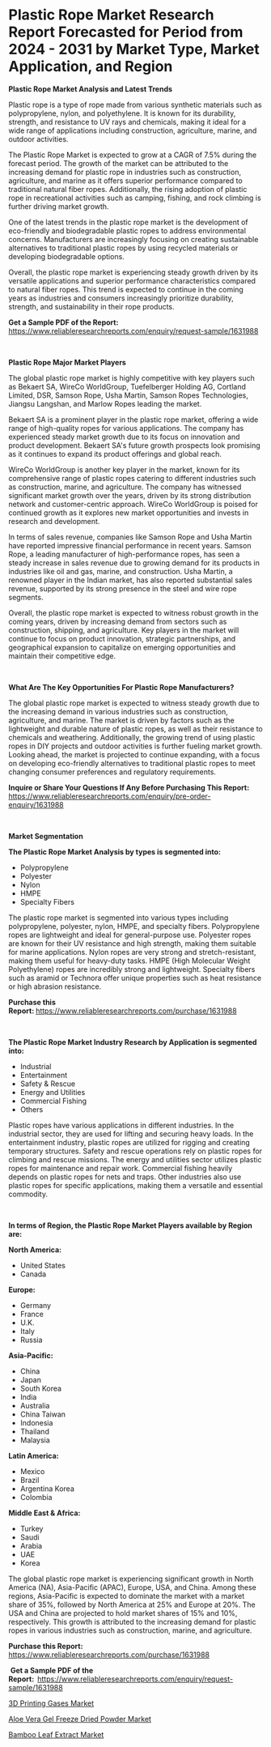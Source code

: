 <p><h1>Plastic Rope Market Research Report Forecasted for Period from 2024 -  2031 by Market Type, Market Application, and Region</h1></p><p><strong>Plastic Rope Market Analysis and Latest Trends</strong></p>
<p><p>Plastic rope is a type of rope made from various synthetic materials such as polypropylene, nylon, and polyethylene. It is known for its durability, strength, and resistance to UV rays and chemicals, making it ideal for a wide range of applications including construction, agriculture, marine, and outdoor activities.</p><p>The Plastic Rope Market is expected to grow at a CAGR of 7.5% during the forecast period. The growth of the market can be attributed to the increasing demand for plastic rope in industries such as construction, agriculture, and marine as it offers superior performance compared to traditional natural fiber ropes. Additionally, the rising adoption of plastic rope in recreational activities such as camping, fishing, and rock climbing is further driving market growth.</p><p>One of the latest trends in the plastic rope market is the development of eco-friendly and biodegradable plastic ropes to address environmental concerns. Manufacturers are increasingly focusing on creating sustainable alternatives to traditional plastic ropes by using recycled materials or developing biodegradable options.</p><p>Overall, the plastic rope market is experiencing steady growth driven by its versatile applications and superior performance characteristics compared to natural fiber ropes. This trend is expected to continue in the coming years as industries and consumers increasingly prioritize durability, strength, and sustainability in their rope products.</p></p>
<p><strong>Get a Sample PDF of the Report:&nbsp;</strong> <a href="https://www.reliableresearchreports.com/enquiry/request-sample/1631988">https://www.reliableresearchreports.com/enquiry/request-sample/1631988</a></p>
<p>&nbsp;</p>
<p><strong>Plastic Rope Major Market Players</strong></p>
<p><p>The global plastic rope market is highly competitive with key players such as Bekaert SA, WireCo WorldGroup, Tuefelberger Holding AG, Cortland Limited, DSR, Samson Rope, Usha Martin, Samson Ropes Technologies, Jiangsu Langshan, and Marlow Ropes leading the market.</p><p>Bekaert SA is a prominent player in the plastic rope market, offering a wide range of high-quality ropes for various applications. The company has experienced steady market growth due to its focus on innovation and product development. Bekaert SA's future growth prospects look promising as it continues to expand its product offerings and global reach.</p><p>WireCo WorldGroup is another key player in the market, known for its comprehensive range of plastic ropes catering to different industries such as construction, marine, and agriculture. The company has witnessed significant market growth over the years, driven by its strong distribution network and customer-centric approach. WireCo WorldGroup is poised for continued growth as it explores new market opportunities and invests in research and development.</p><p>In terms of sales revenue, companies like Samson Rope and Usha Martin have reported impressive financial performance in recent years. Samson Rope, a leading manufacturer of high-performance ropes, has seen a steady increase in sales revenue due to growing demand for its products in industries like oil and gas, marine, and construction. Usha Martin, a renowned player in the Indian market, has also reported substantial sales revenue, supported by its strong presence in the steel and wire rope segments.</p><p>Overall, the plastic rope market is expected to witness robust growth in the coming years, driven by increasing demand from sectors such as construction, shipping, and agriculture. Key players in the market will continue to focus on product innovation, strategic partnerships, and geographical expansion to capitalize on emerging opportunities and maintain their competitive edge.</p></p>
<p>&nbsp;</p>
<p><strong>What Are The Key Opportunities For Plastic Rope Manufacturers?</strong></p>
<p><p>The global plastic rope market is expected to witness steady growth due to the increasing demand in various industries such as construction, agriculture, and marine. The market is driven by factors such as the lightweight and durable nature of plastic ropes, as well as their resistance to chemicals and weathering. Additionally, the growing trend of using plastic ropes in DIY projects and outdoor activities is further fueling market growth. Looking ahead, the market is projected to continue expanding, with a focus on developing eco-friendly alternatives to traditional plastic ropes to meet changing consumer preferences and regulatory requirements.</p></p>
<p><strong>Inquire or Share Your Questions If Any Before Purchasing This Report:</strong> <a href="https://www.reliableresearchreports.com/enquiry/pre-order-enquiry/1631988">https://www.reliableresearchreports.com/enquiry/pre-order-enquiry/1631988</a></p>
<p>&nbsp;</p>
<p><strong>Market Segmentation</strong></p>
<p><strong>The Plastic Rope Market Analysis by types is segmented into:</strong></p>
<p><ul><li>Polypropylene</li><li>Polyester</li><li>Nylon</li><li>HMPE</li><li>Specialty Fibers</li></ul></p>
<p><p>The plastic rope market is segmented into various types including polypropylene, polyester, nylon, HMPE, and specialty fibers. Polypropylene ropes are lightweight and ideal for general-purpose use. Polyester ropes are known for their UV resistance and high strength, making them suitable for marine applications. Nylon ropes are very strong and stretch-resistant, making them useful for heavy-duty tasks. HMPE (High Molecular Weight Polyethylene) ropes are incredibly strong and lightweight. Specialty fibers such as aramid or Technora offer unique properties such as heat resistance or high abrasion resistance.</p></p>
<p><strong>Purchase this Report:&nbsp;</strong><a href="https://www.reliableresearchreports.com/purchase/1631988">https://www.reliableresearchreports.com/purchase/1631988</a></p>
<p>&nbsp;</p>
<p><strong>The Plastic Rope Market Industry Research by Application is segmented into:</strong></p>
<p><ul><li>Industrial</li><li>Entertainment</li><li>Safety & Rescue</li><li>Energy and Utilities</li><li>Commercial Fishing</li><li>Others</li></ul></p>
<p><p>Plastic ropes have various applications in different industries. In the industrial sector, they are used for lifting and securing heavy loads. In the entertainment industry, plastic ropes are utilized for rigging and creating temporary structures. Safety and rescue operations rely on plastic ropes for climbing and rescue missions. The energy and utilities sector utilizes plastic ropes for maintenance and repair work. Commercial fishing heavily depends on plastic ropes for nets and traps. Other industries also use plastic ropes for specific applications, making them a versatile and essential commodity.</p></p>
<p>&nbsp;</p>
<p><strong>In terms of Region, the Plastic Rope Market Players available by Region are:</strong></p>
<p>
    <p> <strong> North America: </strong>
        <ul>
            <li>United States</li>
            <li>Canada</li>
        </ul>
        </p> 
    <p> <strong> Europe: </strong>
        <ul>
            <li>Germany</li>
            <li>France</li>
            <li>U.K.</li>
            <li>Italy</li>
            <li>Russia</li>
        </ul>
        </p> 
    <p> <strong> Asia-Pacific: </strong>
        <ul>
            <li>China</li>
            <li>Japan</li>
            <li>South Korea</li>
            <li>India</li>
            <li>Australia</li>
            <li>China Taiwan</li>
            <li>Indonesia</li>
            <li>Thailand</li>
            <li>Malaysia</li>
        </ul>
        </p> 
    <p> <strong> Latin America: </strong>
        <ul>
            <li>Mexico</li>
            <li>Brazil</li>
            <li>Argentina Korea</li>
            <li>Colombia</li>
        </ul>
        </p> 
    <p> <strong> Middle East & Africa: </strong>
        <ul>
            <li>Turkey</li>
            <li>Saudi</li>
            <li>Arabia</li>
            <li>UAE</li>
            <li>Korea</li>
        </ul>
    </p>
    </p>
<p><p>The global plastic rope market is experiencing significant growth in North America (NA), Asia-Pacific (APAC), Europe, USA, and China. Among these regions, Asia-Pacific is expected to dominate the market with a market share of 35%, followed by North America at 25% and Europe at 20%. The USA and China are projected to hold market shares of 15% and 10%, respectively. This growth is attributed to the increasing demand for plastic ropes in various industries such as construction, marine, and agriculture.</p></p>
<p><strong>Purchase this Report: </strong><a href="https://www.reliableresearchreports.com/purchase/1631988">https://www.reliableresearchreports.com/purchase/1631988</a></p>
<p>&nbsp;<strong>Get a Sample PDF of the Report:&nbsp;&nbsp;</strong><a href="https://www.reliableresearchreports.com/enquiry/request-sample/1631988">https://www.reliableresearchreports.com/enquiry/request-sample/1631988</a></p>
<p><strong></strong></p>
<p><p><a href="https://github.com/wusalecollins540tpqoz/Market-Research-Report-List-1/blob/main/3d-printing-gases-market.md">3D Printing Gases Market</a></p><p><a href="https://github.com/pjcfca/Market-Research-Report-List-1/blob/main/aloe-vera-gel-freeze-dried-powder-market.md">Aloe Vera Gel Freeze Dried Powder Market</a></p><p><a href="https://github.com/johnbach50/Market-Research-Report-List-2/blob/main/bamboo-leaf-extract-market.md">Bamboo Leaf Extract Market</a></p></p>